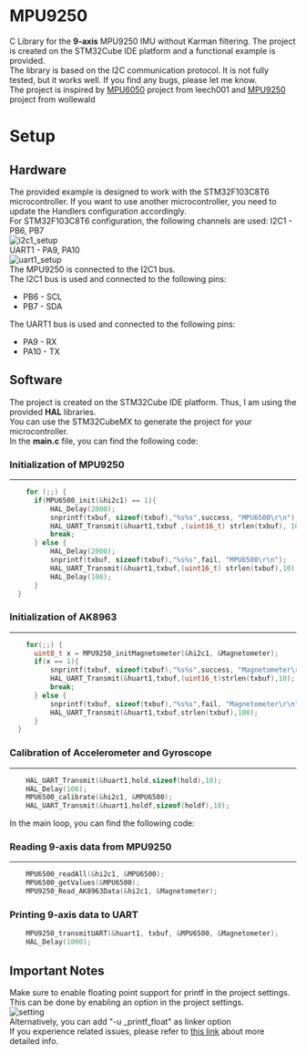 # MPU9250

C Library for the **9-axis** MPU9250 IMU without Karman filtering. The project is created on the STM32Cube IDE platform and a functional example is provided.\
The library is based on the I2C communication protocol. It is not fully tested, but it works well. If you find any bugs, please let me know.
\
The project is inspired by [MPU6050](https://github.com/leech001/MPU6050) project from leech001 and [MPU9250](https://github.com/wollewald/MPU9250_WE) project from wollewald

# Setup

## Hardware

The provided example is designed to work with the STM32F103C8T6 microcontroller. If you want to use another microcontroller, you need to update the Handlers configuration accordingly.\
For STM32F103C8T6 configuration, the following channels are used:
I2C1 - PB6, PB7\
![i2c1_setup](image_link)\
UART1 - PA9, PA10\
![uart1_setup](image_link)\
The MPU9250 is connected to the I2C1 bus.\
The I2C1 bus is used and connected to the following pins:

- PB6 - SCL
- PB7 - SDA

The UART1 bus is used and connected to the following pins:

- PA9 - RX
- PA10 - TX

## Software

The project is created on the STM32Cube IDE platform. Thus, I am using the provided **HAL** libraries.\
You can use the STM32CubeMX to generate the project for your microcontroller.\
In the **main.c** file, you can find the following code:

### Initialization of MPU9250

---

```c
    for (;;) {
	  if(MPU6500_init(&hi2c1) == 1){
		  HAL_Delay(2000);
		  snprintf(txbuf, sizeof(txbuf),"%s%s",success, "MPU6500\r\n");
		  HAL_UART_Transmit(&huart1,txbuf ,(uint16_t) strlen(txbuf), 10);
		  break;
	  } else {
		  HAL_Delay(2000);
		  snprintf(txbuf, sizeof(txbuf),"%s%s",fail, "MPU6500\r\n");
		  HAL_UART_Transmit(&huart1,txbuf,(uint16_t) strlen(txbuf),10);
		  HAL_Delay(100);
	  }
  }
```

### Initialization of AK8963

---

```c
    for(;;) {
	  uint8_t x = MPU9250_initMagnetometer(&hi2c1, &Magnetometer);
	  if(x == 1){
		  snprintf(txbuf, sizeof(txbuf),"%s%s",success, "Magnetometer\r\n");
		  HAL_UART_Transmit(&huart1,txbuf,(uint16_t)strlen(txbuf),10);
		  break;
	  } else {
		  snprintf(txbuf, sizeof(txbuf),"%s%s",fail, "Magnetometer\r\n");
		  HAL_UART_Transmit(&huart1,txbuf,strlen(txbuf),100);
	  }
  }
```

### Calibration of Accelerometer and Gyroscope

---

```c
    HAL_UART_Transmit(&huart1,hold,sizeof(hold),10);
    HAL_Delay(100);
    MPU6500_calibrate(&hi2c1, &MPU6500);
    HAL_UART_Transmit(&huart1,holdf,sizeof(holdf),10);
```

In the main loop, you can find the following code:

### Reading 9-axis data from MPU9250

---

```c
    MPU6500_readAll(&hi2c1, &MPU6500);
    MPU6500_getValues(&MPU6500);
    MPU9250_Read_AK8963Data(&hi2c1, &Magnetometer);
```

### Printing 9-axis data to UART

```c
    MPU9250_transmitUART(&huart1, txbuf, &MPU6500, &Magnetometer);
	HAL_Delay(1000);
```

## Important Notes

Make sure to enable floating point support for printf in the project settings. This can be done by enabling an option in the project settings. \
![setting](image_link)\
Alternatively, you can add "-u \_printf_float" as linker option\
If you experience related issues, please refer to [this link](https://community.st.com/s/question/0D50X0000AldaPzSQI/cubeide-sprintf-does-not-work-with-f) about more detailed info.
